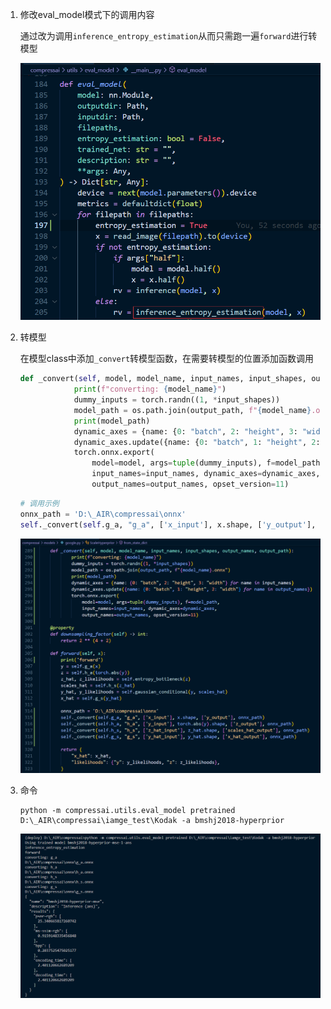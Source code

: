 1. 修改eval_model模式下的调用内容

   ​    通过改为调用`inference_entropy_estimation`从而只需跑一遍`forward`进行转模型

   ![a369d87245ab401824a483f71c3174c0](./assets/a369d87245ab401824a483f71c3174c0.png)

2. 转模型

   ​    在模型class中添加`_convert`转模型函数，在需要转模型的位置添加函数调用

   ```python
   def _convert(self, model, model_name, input_names, input_shapes, output_names, output_path):
               print(f"converting: {model_name}")
               dummy_inputs = torch.randn((1, *input_shapes))
               model_path = os.path.join(output_path, f"{model_name}.onnx")
               print(model_path)
               dynamic_axes = {name: {0: "batch", 2: "height", 3: "width"} for name in input_names}
               dynamic_axes.update({name: {0: "batch", 1: "height", 2: "width"} for name in output_names})
               torch.onnx.export(
                   model=model, args=tuple(dummy_inputs), f=model_path,
                   input_names=input_names, dynamic_axes=dynamic_axes,
                   output_names=output_names, opset_version=11)
   ```

   ```python
   # 调用示例
   onnx_path = 'D:\_AIR\compressai\onnx'
   self._convert(self.g_a, "g_a", ['x_input'], x.shape, ['y_output'], onnx_path)
   ```

   ![image-20230712145456206](./assets/image-20230712145456206.png)

3. 命令

   ```shell
   python -m compressai.utils.eval_model pretrained D:\_AIR\compressai\iamge_test\Kodak -a bmshj2018-hyperprior
   ```

   ![image-20230712145559197](./assets/image-20230712145559197.png)

